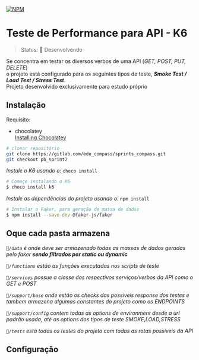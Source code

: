 [![NPM](https://img.shields.io/npm/l/react)](https://gitlab.com/edu_compass/sprints_compass/-/blob/pb_sprint7/Proj_Base_K6/LICENSE?ref_type=heads) 

<h1>Teste de Performance para API - K6</h1>

> Status: 🚦 Desenvolvendo


Se concentra em testar os diversos verbos de uma API (_GET, POST, PUT, DELETE_)<br>
o projeto está configurado para os seguintes tipos de teste,
_**Smoke Test / Load Test / Stress Test**_.<br>
Projeto desenvolvido exclusivamente para estudo próprio


## Instalação

Requisito: 

+ chocolatey<br>
<a href="https://chocolatey.org/install">Installing Chocolatey</a>

```bash
# clonar repositório 
git clone https://gitlab.com/edu_compass/sprints_compass.git
git checkout pb_sprint7
```

_Instale o K6 usando o:_ `choco install`

```bash
# Começe instalando o K6
$ choco install k6
```

_Instale as dependências do projeto usando o:_ `npm install`
```bash
# Instalar o Faker, para geração de massa de dados
$ npm install --save-dev @faker-js/faker
```

## Oque cada pasta armazena

_`📁/data` é onde deve ser armazenado todas as massas de dados geradas pelo faker **sendo filtrados por static ou dynamic**_

_`📁/functions` estão as funções executadas nos scripts de teste_

_`📁/services` possue a classe dos respectivos serviços/verbos da API como o GET e POST_

_`📁/support/base` onde estão os checks das possiveis response dos testes e tambem armazena algumas constantes do projeto como os ENDPOINTS_

_`📁/support/config` contem todas as options de environment desde a url padrão usada, até as options dos tipos de teste SMOKE,LOAD,STRESS_

_`📁/tests` está todos os testes do projeto com todas as rotas possiveis da API_

## Configuração



















